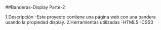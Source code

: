 ##Banderas-Display Parte-2

1.Descripción
	-Este proyecto contiene una página web con una bandera usando la propiedad display.
2.Herramientas utilizadas
	-HTML5
	-CSS3
